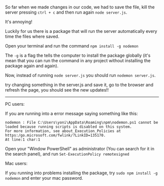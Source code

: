 
So far when we made changes in our code, we had to save the file, kill the server pressing `ctrl + c` and then run again `node server.js`.

It's annoying!

Luckily for us there is a package that will run the server automatically every time the files where saved.

Open your terminal and run the command `npm install -g nodemon`

The ``-g`` is a flag the tells the computer to install the package globally (it's mean that you can run the command in any project without installing the package again and again).

Now, instead of running `node server.js` you should run `nodemon server.js`.

try changing something in the server.js and save it, go to the browser and refresh the page, you should see the new updates!!

----------

  

PC users:

If you are running into a error message saying something like this:
```
﻿nodemon : File C:\Users\yoni\AppData\Roaming\npm\nodemon.ps1 cannot be loaded because running scripts is disabled on this system.   
For more information, see about_Execution_Policies at https:/go.microsoft.com/fwlink/?LinkID=135170.
At line:1 char:1
```
  

Open your "Window PowerShell" as administrator (You can search for it in the search panel), and run `Set-ExecutionPolicy remotesigned`

  

Mac users:

If you running into problems installing the package, try `sudo npm install -g nodemon` and enter your mac password.